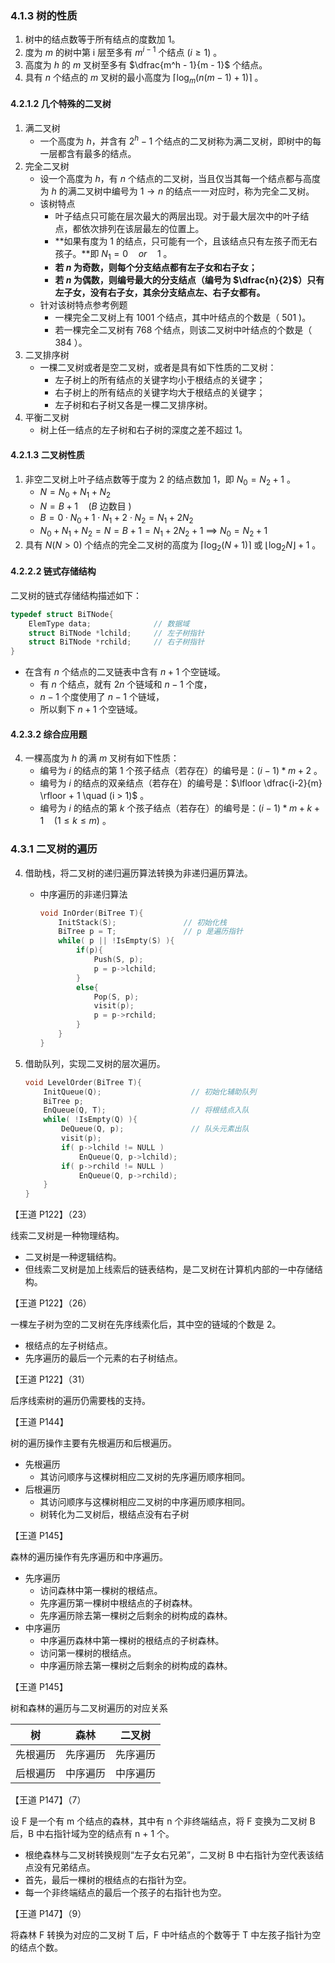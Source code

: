 ### 4.1.3 树的性质

1. 树中的结点数等于所有结点的度数加 1。
2. 度为 $m$ 的树中第 i 层至多有 $m^{i-1}$ 个结点 $(i \geq 1)$ 。
3. 高度为 $h$ 的 $m$ 叉树至多有 $\dfrac{m^h - 1}{m - 1}$ 个结点。
4. 具有 $n$ 个结点的 $m$ 叉树的最小高度为 $\lceil \log_m(n(m -1 ) + 1) \rceil$ 。



#### 4.2.1.2 几个特殊的二叉树

1. 满二叉树
   - 一个高度为 $h$，并含有 $2^h - 1$ 个结点的二叉树称为满二叉树，即树中的每一层都含有最多的结点。
2. 完全二叉树
   - 设一个高度为 $h$，有 $n$ 个结点的二叉树，当且仅当其每一个结点都与高度为 $h$ 的满二叉树中编号为 $1 \to n$ 的结点一一对应时，称为完全二叉树。
   - 该树特点
     - 叶子结点只可能在层次最大的两层出现。对于最大层次中的叶子结点，都依次排列在该层最左的位置上。
     - **如果有度为 1 的结点，只可能有一个，且该结点只有左孩子而无右孩子。**即 ${N_1} = 0 \quad or \quad 1$ 。
     - **若 $n$ 为奇数，则每个分支结点都有左子女和右子女；**
     - **若 $n$ 为偶数，则编号最大的分支结点（编号为 $\dfrac{n}{2}$）只有左子女，没有右子女，其余分支结点左、右子女都有。** 
   - 针对该树特点参考例题
     - 一棵完全二叉树上有 $1001$ 个结点，其中叶结点的个数是（ $501$ )。
     - 若一棵完全二叉树有 $768$ 个结点，则该二叉树中叶结点的个数是（ $384$ ）。 
3. 二叉排序树
   - 一棵二叉树或者是空二叉树，或者是具有如下性质的二叉树：
     - 左子树上的所有结点的关键字均小于根结点的关键字；
     - 右子树上的所有结点的关键字均大于根结点的关键字；
     - 左子树和右子树又各是一棵二叉排序树。
4. 平衡二叉树
   -  树上任一结点的左子树和右子树的深度之差不超过 1。



#### 4.2.1.3 二叉树性质

1. 非空二叉树上叶子结点数等于度为 2 的结点数加 1，即 $N_0 = N_2 + 1$ 。
   - $N = N_0 + N_1 + N_2$
   - $N = B + 1 \quad (B \text{ 边数目 })$ 
   - $B = 0 \cdot N_0 + 1 \cdot N_1 + 2 \cdot N_2 = N_1 + 2 N_2$ 
   - $N_0 + N_1 + N_2 = N = B+1 = N_1 + 2 N_2 + 1$ $\implies$ $N_0 = N_2 + 1$ 
2. 具有 ${N} (N>0)$ 个结点的完全二叉树的高度为 $\lceil \log_2(N+1) \rceil$ 或 $\lfloor \log_2N \rfloor + 1$ 。



#### 4.2.2.2 链式存储结构

二叉树的链式存储结构描述如下：

```c
typedef struct BiTNode{
    ElemType data;				// 数据域	
    struct BiTNode *lchild;		// 左子树指针
    struct BiTNode *rchild;		// 右子树指针
}
```

- 在含有 $n$ 个结点的二叉链表中含有 $n + 1$ 个空链域。
  - 有 $n$ 个结点，就有 $2n$ 个链域和 $n-1$ 个度，
  - $n - 1$ 个度使用了 $n - 1$ 个链域，
  - 所以剩下 $n + 1$ 个空链域。



#### 4.2.3.2 综合应用题

4. 一棵高度为 $h$ 的满 $m$ 叉树有如下性质：
   - 编号为 $i$ 的结点的第 $1$ 个孩子结点（若存在）的编号是：$(i - 1)*m + 2$ 。
   - 编号为 $i$ 的结点的双亲结点（若存在）的编号是：$\lfloor \dfrac{i-2}{m} \rfloor + 1 \quad (i > 1)$ 。
   - 编号为 $i$ 的结点的第 $k$ 个孩子结点（若存在）的编号是：$(i - 1)*m + k + 1 \quad (1 \leq k \leq m)$ 。



### 4.3.1 二叉树的遍历

4. 借助栈，将二叉树的递归遍历算法转换为非递归遍历算法。
   - 中序遍历的非递归算法

        ```c
        void InOrder(BiTree T){
            InitStack(S);				// 初始化栈
            BiTree p = T;				// p 是遍历指针
            while( p || !IsEmpty(S) ){
                if(p){
                    Push(S, p);
                    p = p->lchild;
                }
                else{
                    Pop(S, p);
                    visit(p);
                    p = p->rchild;
                }
            }
        }
        ```

5. 借助队列，实现二叉树的层次遍历。

   ```c
   void LevelOrder(BiTree T){
       InitQueue(Q);					// 初始化辅助队列
       BiTree p;
       EnQueue(Q, T);					// 将根结点入队
       while( !IsEmpty(Q) ){
           DeQueue(Q, p);				// 队头元素出队
           visit(p);
           if( p->lchild != NULL )
               EnQueue(Q, p->lchild);
           if( p->rchild != NULL )
               EnQueue(Q, p->rchild);
       }
   }
   ```



【王道 P122】（23）

线索二叉树是一种物理结构。

- 二叉树是一种逻辑结构。
- 但线索二叉树是加上线索后的链表结构，是二叉树在计算机内部的一中存储结构。



【王道 P122】（26）

一棵左子树为空的二叉树在先序线索化后，其中空的链域的个数是 2。

- 根结点的左子树结点。
- 先序遍历的最后一个元素的右子树结点。



【王道 P122】（31）

后序线索树的遍历仍需要栈的支持。



【王道 P144】

树的遍历操作主要有先根遍历和后根遍历。

- 先根遍历
  - 其访问顺序与这棵树相应二叉树的先序遍历顺序相同。
- 后根遍历
  - 其访问顺序与这棵树相应二叉树的中序遍历顺序相同。
  - 树转化为二叉树后，根结点没有右子树



【王道 P145】

森林的遍历操作有先序遍历和中序遍历。

- 先序遍历
  - 访问森林中第一棵树的根结点。
  - 先序遍历第一棵树中根结点的子树森林。
  - 先序遍历除去第一棵树之后剩余的树构成的森林。
- 中序遍历
  - 中序遍历森林中第一棵树的根结点的子树森林。
  - 访问第一棵树的根结点。
  - 中序遍历除去第一棵树之后剩余的树构成的森林。



【王道 P145】

树和森林的遍历与二叉树遍历的对应关系

|    树    |   森林   |  二叉树  |
| :------: | :------: | :------: |
| 先根遍历 | 先序遍历 | 先序遍历 |
| 后根遍历 | 中序遍历 | 中序遍历 |



【王道 P147】（7）

设 F 是一个有 m 个结点的森林，其中有 n 个非终端结点，将 F 变换为二叉树 B 后，B 中右指针域为空的结点有 n + 1 个。

- 根绝森林与二叉树转换规则“左子女右兄弟”，二叉树 B 中右指针为空代表该结点没有兄弟结点。
- 首先，最后一棵树的根结点的右指针为空。
- 每一个非终端结点的最后一个孩子的右指针也为空。



【王道 P147】（9）

将森林 F 转换为对应的二叉树 T 后，F 中叶结点的个数等于 T 中左孩子指针为空的结点个数。




























